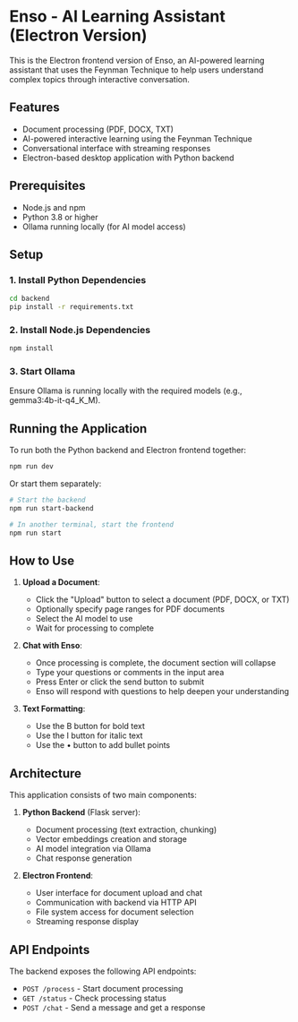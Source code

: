 # Enso - AI Learning Assistant (Electron Version)

This is the Electron frontend version of Enso, an AI-powered learning assistant that uses the Feynman Technique to help users understand complex topics through interactive conversation.

## Features

- Document processing (PDF, DOCX, TXT)
- AI-powered interactive learning using the Feynman Technique
- Conversational interface with streaming responses
- Electron-based desktop application with Python backend

## Prerequisites

- Node.js and npm
- Python 3.8 or higher
- Ollama running locally (for AI model access)

## Setup

### 1. Install Python Dependencies

```bash
cd backend
pip install -r requirements.txt
```

### 2. Install Node.js Dependencies

```bash
npm install
```

### 3. Start Ollama

Ensure Ollama is running locally with the required models (e.g., gemma3:4b-it-q4_K_M).

## Running the Application

To run both the Python backend and Electron frontend together:

```bash
npm run dev
```

Or start them separately:

```bash
# Start the backend
npm run start-backend

# In another terminal, start the frontend
npm run start
```

## How to Use

1. **Upload a Document**:
   - Click the "Upload" button to select a document (PDF, DOCX, or TXT)
   - Optionally specify page ranges for PDF documents
   - Select the AI model to use
   - Wait for processing to complete

2. **Chat with Enso**:
   - Once processing is complete, the document section will collapse
   - Type your questions or comments in the input area
   - Press Enter or click the send button to submit
   - Enso will respond with questions to help deepen your understanding

3. **Text Formatting**:
   - Use the B button for bold text
   - Use the I button for italic text
   - Use the • button to add bullet points

## Architecture

This application consists of two main components:

1. **Python Backend** (Flask server):
   - Document processing (text extraction, chunking)
   - Vector embeddings creation and storage
   - AI model integration via Ollama
   - Chat response generation

2. **Electron Frontend**:
   - User interface for document upload and chat
   - Communication with backend via HTTP API
   - File system access for document selection
   - Streaming response display

## API Endpoints

The backend exposes the following API endpoints:

- `POST /process` - Start document processing
- `GET /status` - Check processing status
- `POST /chat` - Send a message and get a response